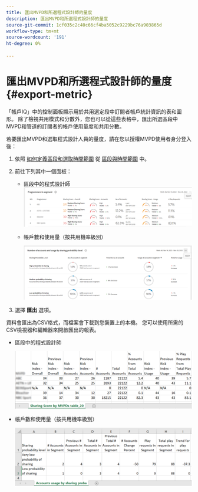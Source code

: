 ```yaml
---
title: 匯出MVPD和所選程式設計師的量度
description: 匯出MVPD和所選程式設計師的量度
source-git-commit: 1cf035c2c40c66cf4ba5052c9229bc76a903865d
workflow-type: tm+mt
source-wordcount: '191'
ht-degree: 0%

---
```


# 匯出MVPD和所選程式設計師的量度 {#export-metric}

「帳戶IQ」中的控制面板顯示用於共用選定段中訂閱者帳戶統計資訊的表和圖形。 除了檢視共用模式和分數外，您也可以從這些表格中，匯出所選區段中MVPD和管道的訂閱者的帳戶使用量度和共用分數。

若要匯出MVPD和選取程式設計人員的量度，請在您以授權MVPD使用者身分登入後：

1. 依照 [如何定義區段和選取時間範圍](/help/AccountIQ/howto-select-segment-timeframe.md) 從 [區段與時間範圍](/help/AccountIQ/segments-timeframe.md) 中。

1. 前往下列其中一個面板：

   * 區段中的程式設計師
      ![](assets/prog-segment-export-option.png)

   * 帳戶數和使用量（按共用機率級別）

      ![](assets/progr-usage-panel-export.png)

1. 選擇 **匯出** 選項。

資料會匯出為CSV格式，而檔案會下載到您裝置上的本機。 您可以使用所需的CSV檢視器和編輯器來開啟匯出的報表。

* 區段中的程式設計師

   ![](assets/export-progr-in-seg.png)


* 帳戶數和使用量（按共用機率級別）

   ![](assets/export-acc-usage.png)
